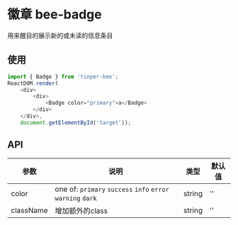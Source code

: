 # 徽章 bee-badge

用来醒目的展示新的或未读的信息条目

## 使用

```js
import { Badge } from 'tinper-bee';
ReactDOM.render(
    <div>
        <div>
            <Badge color="primary">a</Badge>
        </div>
    </div>,
    document.getElementById('target'));
```



## API

| 参数        | 说明                                       | 类型     | 默认值  |
| --------- | ---------------------------------------- | ------ | ---- |
| color     | one of: `primary` `success` `info` `error`  `warning` `dark` | string | ''   |
| className | 增加额外的class                               | string | ''   |
